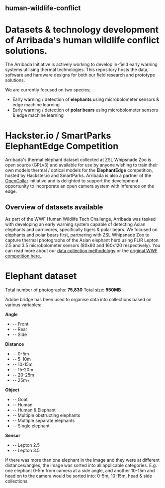 ## human-wildlife-conflict
# Datasets &amp; technology development of Arribada's human wildlife conflict solutions.

The Arribada Initiative is actively working to develop in-field early warning systems utilising thermal technologies. This repository hosts the data, software and hardware designs for both our field research and prototype solutions.

We are currently focused on two species;

* Early warning / detection of **elephants** using microbolometer sensors & edge machine learning
* Early warning / detection of **polar bears** using microbolometer sensors & edge machine learning

# Hackster.io / SmartParks ElephantEdge Competition

Arribada's thermal elephant dataset collected at ZSL Whipsnade Zoo is open source (GPLv3) and available for use by anyone wishing to train their own models thermal / optical models for the **ElephantEdge** competition, hosted by Hackster.io and SmartParks. Arribada is also a partner of the [OpenCollar](https://opencollar.io) initiative and is delighted to support the development opportunity to incorporate an open camera system with inference on the edge.

## Overview of datasets available

As part of the WWF Human Wildlife Tech Challenge, Arribada was tasked with developing an early warning system capable of detecting Asian elephants and carnivores, specifically tigers & polar bears. We focused on elephants and polar bears first, partnering with ZSL Whipsnade Zoo to capture thermal photographs of the Asian elephant herd using FLIR Lepton 2.5 and 3.5 microbolometer sensors (80x60 and 160x120 respectively). You can read more about our [data collection methodology](https://blog.arribada.org/2020/02/17/progress-report-feburart-2020-thermal-imaging-for-human-wildlife-conflict/) or the [original WWF competition here.](https://www.wwf.org.uk/updates/human-wildlife-conflict-tech-challenge-winners-announced).

# Elephant dataset

Total number of photographs: **75,830**
Total size: **550MB**

Adobe bridge has been used to organise data into collections based on various variables:

**Angle**
* -- Front
* -- Rear
* -- Side

**Distance**
* -- 0-5m
* -- 5-10m
* -- 10-15m
* -- 15-20m
* -- 20-25m
* -- 25m+

**Object**
* -- Goat
* -- Human
* -- Human & Elephant
* -- Multiple obstructing elephants
* -- Multiple separate elephants
* -- Single elephant

**Sensor**
* -- Lepton 2.5
* -- Lepton 3.5

If there was more than one elephant in the image and they were at different distances/angles, the image was sorted into all applicable categories. E.g. one elephant 0-5m from camera at a side angle, and another 10-15m and head on to the camera would be sorted into: 0-5m, 10-15m, head & side collections. 
 


